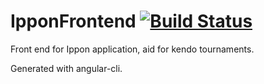 # IpponFrontend [![Build Status](https://travis-ci.org/morynicz/ippon_front.svg?branch=master)](https://travis-ci.org/morynicz/ippon_front)

Front end for Ippon application, aid for kendo tournaments.

Generated with angular-cli.
